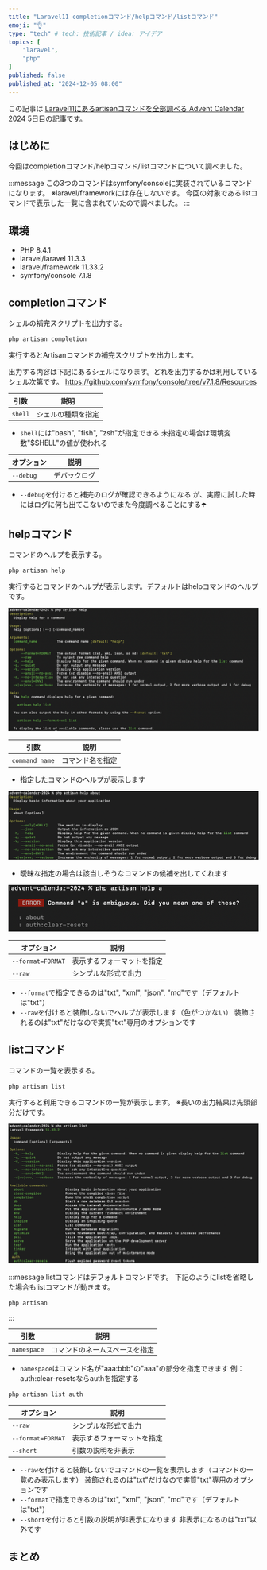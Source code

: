 ```yaml
---
title: "Laravel11 completionコマンド/helpコマンド/listコマンド"
emoji: "👌"
type: "tech" # tech: 技術記事 / idea: アイデア
topics: [
    "laravel",
    "php"
]
published: false
published_at: "2024-12-05 08:00"
---
```


この記事は [Laravel11にあるartisanコマンドを全部調べる Advent Calendar 2024](https://adventar.org/calendars/10674) 5日目の記事です。

## はじめに

今回はcompletionコマンド/helpコマンド/listコマンドについて調べました。

:::message
この3つのコマンドはsymfony/consoleに実装されているコマンドになります。
※laravel/frameworkには存在しないです。
今回の対象であるlistコマンドで表示した一覧に含まれていたので調べました。
:::

## 環境

- PHP 8.4.1
- laravel/laravel 11.3.3
- laravel/framework 11.33.2
- symfony/console 7.1.8

## completionコマンド

シェルの補完スクリプトを出力する。

```
php artisan completion
```

実行するとArtisanコマンドの補完スクリプトを出力します。

出力する内容は下記にあるシェルになります。どれを出力するかは利用しているシェル次第です。
https://github.com/symfony/console/tree/v7.1.8/Resources

| 引数 | 説明 |
| --- | --- |
| `shell` | シェルの種類を指定 |

- `shell`には"bash", "fish", "zsh"が指定できる
未指定の場合は環境変数"$SHELL"の値が使われる

| オプション | 説明 |
| --- | --- |
| `--debug` | デバックログ |

- `--debug`を付けると補完のログが確認できるようになる
が、実際に試した時にはログに何も出てこないのでまた今度調べることにする☂️

## helpコマンド

コマンドのヘルプを表示する。

```
php artisan help
```

実行するとコマンドのヘルプが表示します。デフォルトはhelpコマンドのヘルプです。

![](/images/793d51eafa1d26/1.png)

| 引数 | 説明 |
| --- | --- |
| `command_name` | コマンド名を指定 |

- 指定したコマンドのヘルプが表示します

![](/images/793d51eafa1d26/2.png)

- 曖昧な指定の場合は該当しそうなコマンドの候補を出してくれます

![](/images/793d51eafa1d26/3.png)

| オプション | 説明 |
| --- | --- |
| `--format=FORMAT` | 表示するフォーマットを指定 |
| `--raw` | シンプルな形式で出力 |

- `--format`で指定できるのは"txt", "xml", "json", "md"です（デフォルトは"txt"）
- `--raw`を付けると装飾しないでヘルプが表示します（色がつかない）
装飾されるのは"txt"だけなので実質"txt"専用のオプションです

## listコマンド

コマンドの一覧を表示する。

```
php artisan list
```

実行すると利用できるコマンドの一覧が表示します。
※長いの出力結果は先頭部分だけです。

![](/images/793d51eafa1d26/4.png)

:::message
listコマンドはデフォルトコマンドです。
下記のようにlistを省略した場合もlistコマンドが動きます。
```
php artisan
```
:::

| 引数 | 説明 |
| --- | --- |
| `namespace` | コマンドのネームスペースを指定 |

- `namespace`はコマンド名が"aaa:bbb"の"aaa"の部分を指定できます
例：auth:clear-resetsならauthを指定する

```
php artisan list auth
```

| オプション | 説明 |
| --- | --- |
| `--raw` | シンプルな形式で出力 |
| `--format=FORMAT` | 表示するフォーマットを指定 |
| `--short` | 引数の説明を非表示 |

- `--raw`を付けると装飾しないでコマンドの一覧を表示します（コマンドの一覧のみ表示します）
装飾されるのは"txt"だけなので実質"txt"専用のオプションです
- `--format`で指定できるのは"txt", "xml", "json", "md"です（デフォルトは"txt"）
- `--short`を付けると引数の説明が非表示になります
非表示になるのは"txt"以外です

## まとめ

